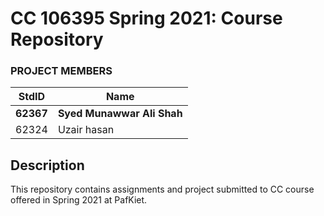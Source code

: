# CC 106395 Spring 2021: Course Repository #
### PROJECT MEMBERS ###
StdID | Name
------------ | -------------
**62367** | **Syed Munawwar Ali Shah** <!--this is the group leader in bold-->
62324 | Uzair hasan
<!-- Replace name and student ids with acutally group member names and ids-->

## Description ##
This repository contains assignments and project submitted to CC course offered in Spring 2021 at PafKiet.
